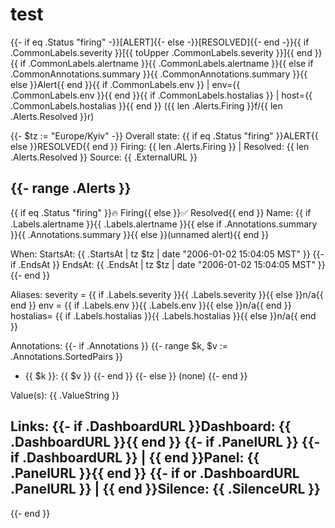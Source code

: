 # test
{{- if eq .Status "firing" -}}[ALERT]{{- else -}}[RESOLVED]{{- end -}}{{ if .CommonLabels.severity }}[{{ toUpper .CommonLabels.severity }}]{{ end }} {{ if .CommonLabels.alertname }}{{ .CommonLabels.alertname }}{{ else if .CommonAnnotations.summary }}{{ .CommonAnnotations.summary }}{{ else }}Alert{{ end }}{{ if .CommonLabels.env }} | env={{ .CommonLabels.env }}{{ end }}{{ if .CommonLabels.hostalias }} | host={{ .CommonLabels.hostalias }}{{ end }} ({{ len .Alerts.Firing }}f/{{ len .Alerts.Resolved }}r)



{{- $tz := "Europe/Kyiv" -}}
Overall state: {{ if eq .Status "firing" }}ALERT{{ else }}RESOLVED{{ end }}
Firing: {{ len .Alerts.Firing }} | Resolved: {{ len .Alerts.Resolved }}
Source: {{ .ExternalURL }}

{{- range .Alerts }}
--------------------------------------------------------------------------------
{{ if eq .Status "firing" }}🔥 Firing{{ else }}✅ Resolved{{ end }}
Name: {{ if .Labels.alertname }}{{ .Labels.alertname }}{{ else if .Annotations.summary }}{{ .Annotations.summary }}{{ else }}(unnamed alert){{ end }}

When:
  StartsAt: {{ .StartsAt | tz $tz | date "2006-01-02 15:04:05 MST" }}
  {{- if .EndsAt }}
  EndsAt:   {{ .EndsAt   | tz $tz | date "2006-01-02 15:04:05 MST" }}
  {{- end }}

Aliases:
  severity = {{ if .Labels.severity }}{{ .Labels.severity }}{{ else }}n/a{{ end }}
  env      = {{ if .Labels.env }}{{ .Labels.env }}{{ else }}n/a{{ end }}
  hostalias= {{ if .Labels.hostalias }}{{ .Labels.hostalias }}{{ else }}n/a{{ end }}

Annotations:
{{- if .Annotations }}
{{- range $k, $v := .Annotations.SortedPairs }}
  - {{ $k }}: {{ $v }}
{{- end }}
{{- else }}
  (none)
{{- end }}

Value(s): {{ .ValueString }}

Links:
  {{- if .DashboardURL }}Dashboard: {{ .DashboardURL }}{{ end }}
  {{- if .PanelURL }}
  {{- if .DashboardURL }} | {{ end }}Panel: {{ .PanelURL }}{{ end }}
  {{- if or .DashboardURL .PanelURL }} | {{ end }}Silence: {{ .SilenceURL }}
--------------------------------------------------------------------------------
{{- end }}

